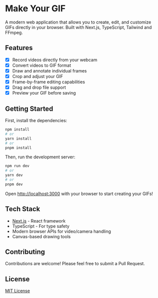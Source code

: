 # Make Your GIF

A modern web application that allows you to create, edit, and customize GIFs directly in your browser. Built with Next.js, TypeScript, Tailwind and FFmpeg.

## Features

- [x] Record videos directly from your webcam
- [x] Convert videos to GIF format
- [x] Draw and annotate individual frames
- [x] Crop and adjust your GIF
- [x] Frame-by-frame editing capabilities
- [x] Drag and drop file support
- [x] Preview your GIF before saving

## Getting Started

First, install the dependencies:

```bash
npm install
# or
yarn install
# or
pnpm install
```

Then, run the development server:

```bash
npm run dev
# or
yarn dev
# or
pnpm dev
```

Open [http://localhost:3000](http://localhost:3000) with your browser to start creating your GIFs!

## Tech Stack

- [Next.js](https://nextjs.org/) - React framework
- TypeScript - For type safety
- Modern browser APIs for video/camera handling
- Canvas-based drawing tools

## Contributing

Contributions are welcome! Please feel free to submit a Pull Request.

## License

[MIT License](LICENSE)
